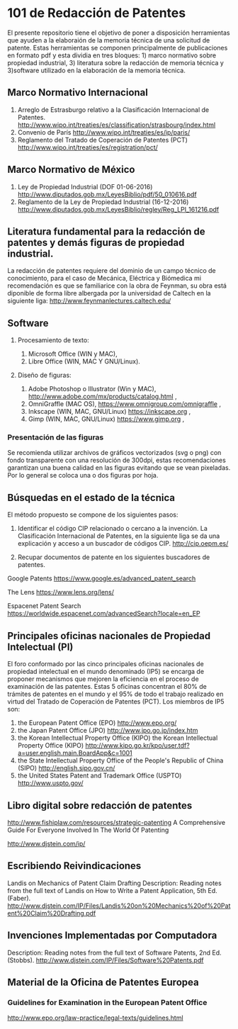 # 101 de Redacción de Patentes

El presente repositorio tiene el objetivo de poner a disposición herramientas que ayuden a la elaboraión de la memoria técnica de una solicitud de patente. Estas herramientas se componen principalmente de publicaciones en formato pdf y esta dividia en tres bloques: 1) marco normativo sobre propiedad industrial, 3) literatura sobre la redacción de memoria técnica y 3)software utilizado en la elaboración de la memoria técnica.

## Marco Normativo Internacional

1. Arreglo de Estrasburgo relativo a la Clasificación Internacional de Patentes. http://www.wipo.int/treaties/es/classification/strasbourg/index.html 
1. Convenio de París http://www.wipo.int/treaties/es/ip/paris/
1. Reglamento del Tratado de Coperación de Patentes (PCT) http://www.wipo.int/treaties/es/registration/pct/

## Marco Normativo de México

1. Ley de Propiedad Industrial (DOF 01-06-2016) http://www.diputados.gob.mx/LeyesBiblio/pdf/50_010616.pdf
1. Reglamento de la Ley de Propiedad Industrial (16-12-2016) http://www.diputados.gob.mx/LeyesBiblio/regley/Reg_LPI_161216.pdf

## Literatura fundamental para la redacción de patentes y demás figuras de propiedad industrial.

La redacción de patentes requiere del dominio de un campo técnico de conocimiento,  para el caso de Mecánica, Eléctrica y Biómedica mi recomendación es que se familiarice con la obra de Feynman, su obra está diponible de forma libre albergada por la universidad de Caltech en la siguiente liga: http://www.feynmanlectures.caltech.edu/

## Software

1. Procesamiento de texto: 
    1. Microsoft Office (WIN y MAC), 
    1. Libre Office (WIN, MAC Y GNU/Linux).
    
1. Diseño de figuras: 
    1. Adobe Photoshop o Illustrator (Win y MAC), http://www.adobe.com/mx/products/catalog.html ,
    1. OmniGraffle (MAC OS), https://www.omnigroup.com/omnigraffle ,
    1. Inkscape (WIN, MAC, GNU/Linux) https://inkscape.org ,
    1. Gimp (WIN, MAC, GNU/Linux) https://www.gimp.org ,

### Presentación de las figuras
Se recomienda utilizar archivos de gráficos vectorizados (svg o png) con fondo transparente con una resolución de 300dpi, estas recomendaciones garantizan una buena calidad en las figuras evitando que se vean pixeladas. Por lo general se coloca una o dos figuras por hoja.

## Búsquedas en el estado de la técnica

El método propuesto se compone de los siguientes pasos:

1. Identificar el código CIP relacionado o cercano a la invención.
La Clasificación Internacional de Patentes, en la siguiente liga se da una explicación y acceso a un buscador de códigos CIP. http://cip.oepm.es/

2. Recupar documentos de patente en los siguientes buscadores de patentes.

Google Patents https://www.google.es/advanced_patent_search

The Lens https://www.lens.org/lens/

Espacenet Patent Search https://worldwide.espacenet.com/advancedSearch?locale=en_EP

## Principales oficinas nacionales de Propiedad Intelectual (PI)

El foro conformado por las cinco principales oficinas nacionales de propiedad intelectual en el mundo denominado (IP5) se encarga de proponer mecanismos que mejoren la eficiencia en el proceso de examinación de las patentes. Estas 5 oficinas concentran el 80% de trámites de patentes en el mundo y el 95% de todo el trabajo realizado en virtud del Tratado de Coperación de Patentes (PCT). Los miembros de IP5 son:

1. the European Patent Office (EPO) http://www.epo.org/
2. the Japan Patent Office (JPO) http://www.jpo.go.jp/index.htm
3. the Korean Intellectual Property Office (KIPO) the Korean Intellectual Property Office (KIPO) http://www.kipo.go.kr/kpo/user.tdf?a=user.english.main.BoardApp&c=1001
4. the State Intellectual Property Office of the People's Republic of China (SIPO) http://english.sipo.gov.cn/
5. the United States Patent and Trademark Office (USPTO) http://www.uspto.gov/
 
## Libro digital sobre redacción de patentes
http://www.fishiplaw.com/resources/strategic-patenting
A Comprehensive Guide For Everyone Involved In The World Of Patenting

http://www.djstein.com/ip/

## Escribiendo Reivindicaciones
Landis on Mechanics of Patent Claim Drafting 
Description: Reading notes from the full text of Landis on How to Write a Patent Application, 5th Ed. (Faber).
http://www.djstein.com/IP/Files/Landis%20on%20Mechanics%20of%20Patent%20Claim%20Drafting.pdf

## Invenciones Implementadas por Computadora
Description: Reading notes from the full text of Software Patents, 2nd Ed. (Stobbs).
http://www.djstein.com/IP/Files/Software%20Patents.pdf

## Material de la Oficina de Patentes Europea

### Guidelines for Examination in the European Patent Office
http://www.epo.org/law-practice/legal-texts/guidelines.html 
